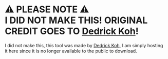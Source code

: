 # ⚠️ PLEASE NOTE ⚠️ <br> I DID NOT MAKE THIS! ORIGINAL CREDIT GOES TO [Dedrick Koh](https://baedrick.carrd.co/)!
I did not make this, this tool was made by [Dedrick Koh](https://baedrick.carrd.co/), I am simply hosting it here since it is no longer available to the public to download.
